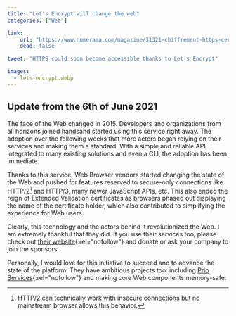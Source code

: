 ```yaml
---
title: "Let's Encrypt will change the web"
categories: ["Web"]

link:
    url: "https://www.numerama.com/magazine/31321-chiffrement-https-certificat.html"
    dead: false

tweet: "HTTPS could soon become accessible thanks to Let's Encrypt"

images:
  - lets-encrypt.webp
---
```


## Update from the 6th of June 2021

The face of the Web changed in 2015. Developers and organizations from all horizons joined handsand started using this
service right away. The adoption over the following weeks that more actors began relying on their services and making
them a standard. With a simple and reliable API integrated to many existing solutions and even a CLI, the adoption has
been immediate.

Thanks to this service, Web Browser vendors started changing the state of the Web and pushed for features reserved to
secure-only connections like HTTP/2[^1] and HTTP/3, many newer JavaScript APIs, etc. This also ended the reign of
Extended Validation certificates as browsers phased out displaying the name of the certificate holder, which also
contributed to simplifying the experience for Web users.

Clearly, this technology and the actors behind it revolutionized the Web. I am extremely thankful that they did. If you
use their services too, please check out [their website](https://letsencrypt.org/){:rel="nofollow"} and donate or ask
your company to join the sponsors.

Personally, I would love for this initiative to succeed and to advance the state of the platform. They have ambitious
projects too: including [Prio Services](https://www.abetterinternet.org/prio/){:rel="nofollow"} and making core Web
components memory-safe.

[^1]: HTTP/2 can technically work with insecure connections but no mainstream browser allows this behavior.